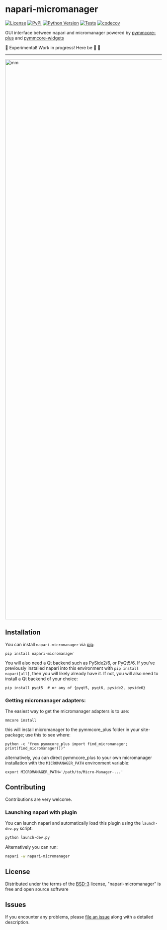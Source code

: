 # napari-micromanager

[![License](https://img.shields.io/pypi/l/napari-micromanager.svg?color=green)](https://github.com/napari/napari-micromanager/raw/master/LICENSE)
[![PyPI](https://img.shields.io/pypi/v/napari-micromanager.svg?color=green)](https://pypi.org/project/napari-micromanager)
[![Python Version](https://img.shields.io/pypi/pyversions/napari-micromanager.svg?color=green)](https://python.org)
[![Tests](https://github.com/pymmcore-plus/napari-micromanager/actions/workflows/test.yml/badge.svg)](https://github.com/pymmcore-plus/napari-micromanager/actions/workflows/test.yml)
[![codecov](https://codecov.io/gh/pymmcore-plus/napari-micromanager/branch/main/graph/badge.svg?token=tf6lYDWV1s)](https://codecov.io/gh/pymmcore-plus/napari-micromanager)

GUI interface between napari and micromanager powered by [pymmcore-plus](https://pymmcore-plus.readthedocs.io/) and [pymmcore-widgets](https://pymmcore-plus.github.io/pymmcore-widgets/)

🚧 Experimental!  Work in progress!  Here be 🐲 🚧

----------------------------------
<img width="1797" alt="mm" src="https://user-images.githubusercontent.com/1609449/138457506-787b7bec-7f30-4d92-b5cf-6e218c87225a.png">


## Installation

You can install `napari-micromanager` via [pip]:

    pip install napari-micromanager
    
You will also need a Qt backend such as PySide2/6, or PyQt5/6.  If you've previously installed napari
into this environment with `pip install napari[all]`, then you will likely already have it. If not,
you will also need to install a Qt backend of your choice:

    pip install pyqt5  # or any of {pyqt5, pyqt6, pyside2, pyside6} 

### Getting micromanager adapters:

The easiest way to get the micromanager adapters is to use:

```
mmcore install
```

this will install micromanager to the pymmcore_plus folder in your site-package; use this to see where:

```
python -c "from pymmcore_plus import find_micromanager; print(find_micromanager())"
```

alternatively, you can direct pymmcore_plus to your own micromanager installation with the `MICROMANAGER_PATH`
environment variable:

```
export MICROMANAGER_PATH='/path/to/Micro-Manager-...'
```

## Contributing

Contributions are very welcome.

### Launching napari with plugin
You can launch napari and automatically load this plugin using the `launch-dev.py` script:

```bash
python launch-dev.py
```

Alternatively you can run:

```bash
napari -w napari-micromanager
```

## License

Distributed under the terms of the [BSD-3] license,
"napari-micromanager" is free and open source software

## Issues

If you encounter any problems, please [file an issue] along with a detailed description.

[napari]: https://github.com/napari/napari
[Cookiecutter]: https://github.com/audreyr/cookiecutter
[@napari]: https://github.com/napari
[MIT]: http://opensource.org/licenses/MIT
[BSD-3]: http://opensource.org/licenses/BSD-3-Clause
[GNU GPL v3.0]: http://www.gnu.org/licenses/gpl-3.0.txt
[GNU LGPL v3.0]: http://www.gnu.org/licenses/lgpl-3.0.txt
[Apache Software License 2.0]: http://www.apache.org/licenses/LICENSE-2.0
[Mozilla Public License 2.0]: https://www.mozilla.org/media/MPL/2.0/index.txt
[cookiecutter-napari-plugin]: https://github.com/napari/cookiecutter-napari-plugin
[file an issue]: https://github.com/pymmcore-plus/napari-micromanager/issues
[napari]: https://github.com/napari/napari
[pip]: https://pypi.org/project/pip/
[PyPI]: https://pypi.org/
